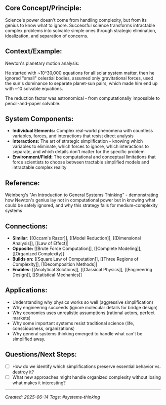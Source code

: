 ## Core Concept/Principle:
Science's power doesn't come from handling complexity, but from its genius to know what to ignore. Successful science transforms intractable complex problems into solvable simple ones through strategic elimination, idealization, and separation of concerns.

## Context/Example:
Newton's planetary motion analysis: 

He started with ~10^30,000 equations for all solar system matter, then he ignored "small" celestial bodies, assumed only gravitational forces, used the sun's dominance to separate planet-sun pairs, which made him end up with ~10 solvable equations.

The reduction factor was astronomical - from computationally impossible to pencil-and-paper solvable.
## System Components:
- **Individual Elements:** Complex real-world phenomena with countless variables, forces, and interactions that resist direct analysis
- **Interactions:** The art of strategic simplification - knowing which variables to eliminate, which forces to ignore, which interactions to separate, and which details don't matter for the specific problem
- **Environment/Field:** The computational and conceptual limitations that force scientists to choose between tractable simplified models and intractable complex reality

## Reference:
 Weinberg's "An Introduction to General Systems Thinking" - demonstrating how Newton's genius lay not in computational power but in knowing what could be safely ignored, and why this strategy fails for medium-complexity systems

## Connections:
- **Similar:** [[Occam's Razor]], [[Model Reduction]], [[Dimensional Analysis]], [[Law of Effect]]
- **Opposite:** [[Brute Force Computation]], [[Complete Modeling]], [[Organized Complexity]]
- **Builds on:** [[Square Law of Computation]], [[Three Regions of Complexity]], [[Decomposition Methods]]
- **Enables:** [[Analytical Solutions]], [[Classical Physics]], [[Engineering Design]], [[Statistical Mechanics]]
## Applications:
- Understanding why physics works so well (aggressive simplification)
- Why engineering succeeds (ignore molecular details for bridge design)
- Why economics uses unrealistic assumptions (rational actors, perfect markets)
- Why some important systems resist traditional science (life, consciousness, organizations)
- Why general systems thinking emerged to handle what can't be simplified away.
## Questions/Next Steps:
- [ ] How do we identify which simplifications preserve essential behavior vs. destroy it?
- [ ] What new approaches might handle organized complexity without losing what makes it interesting?

---

_Created: 2025-06-14_ _Tags: #systems-thinking_